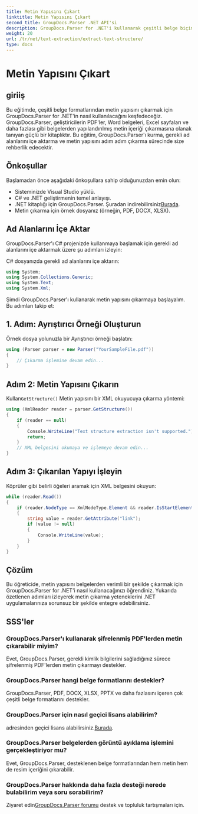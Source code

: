 ```yaml
---
title: Metin Yapısını Çıkart
linktitle: Metin Yapısını Çıkart
second_title: GroupDocs.Parser .NET API'si
description: GroupDocs.Parser for .NET'i kullanarak çeşitli belge biçimlerinden metin yapısını nasıl çıkaracağınızı öğrenin. Kod örnekleri içeren adım adım eğitim.
weight: 20
url: /tr/net/text-extraction/extract-text-structure/
type: docs
---
```

# Metin Yapısını Çıkart

## giriiş
Bu eğitimde, çeşitli belge formatlarından metin yapısını çıkarmak için GroupDocs.Parser for .NET'in nasıl kullanılacağını keşfedeceğiz. GroupDocs.Parser, geliştiricilerin PDF'ler, Word belgeleri, Excel sayfaları ve daha fazlası gibi belgelerden yapılandırılmış metin içeriği çıkarmasına olanak tanıyan güçlü bir kitaplıktır. Bu eğitim, GroupDocs.Parser'ı kurma, gerekli ad alanlarını içe aktarma ve metin yapısını adım adım çıkarma sürecinde size rehberlik edecektir.
## Önkoşullar
Başlamadan önce aşağıdaki önkoşullara sahip olduğunuzdan emin olun:
- Sisteminizde Visual Studio yüklü.
- C# ve .NET geliştirmenin temel anlayışı.
-  .NET kitaplığı için GroupDocs.Parser. Şuradan indirebilirsiniz[Burada](https://releases.groupdocs.com/parser/net/).
- Metin çıkarma için örnek dosyanız (örneğin, PDF, DOCX, XLSX).
## Ad Alanlarını İçe Aktar
GroupDocs.Parser'ı C# projenizde kullanmaya başlamak için gerekli ad alanlarını içe aktarmak üzere şu adımları izleyin:

C# dosyanızda gerekli ad alanlarını içe aktarın:
```csharp
using System;
using System.Collections.Generic;
using System.Text;
using System.Xml;
```
Şimdi GroupDocs.Parser'ı kullanarak metin yapısını çıkarmaya başlayalım. Bu adımları takip et:
## 1. Adım: Ayrıştırıcı Örneği Oluşturun
Örnek dosya yolunuzla bir Ayrıştırıcı örneği başlatın:
```csharp
using (Parser parser = new Parser("YourSampleFile.pdf"))
{
    // Çıkarma işlemine devam edin...
}
```
## Adım 2: Metin Yapısını Çıkarın
 Kullan`GetStructure()` Metin yapısını bir XML okuyucuya çıkarma yöntemi:
```csharp
using (XmlReader reader = parser.GetStructure())
{
    if (reader == null)
    {
        Console.WriteLine("Text structure extraction isn't supported.");
        return;
    }
    // XML belgesini okumaya ve işlemeye devam edin...
}
```
## Adım 3: Çıkarılan Yapıyı İşleyin
Köprüler gibi belirli öğeleri aramak için XML belgesini okuyun:
```csharp
while (reader.Read())
{
    if (reader.NodeType == XmlNodeType.Element && reader.IsStartElement() && reader.Name.ToLowerInvariant() == "hyperlink")
    {
        string value = reader.GetAttribute("link");
        if (value != null)
        {
            Console.WriteLine(value);
        }
    }
}
```
## Çözüm
Bu öğreticide, metin yapısını belgelerden verimli bir şekilde çıkarmak için GroupDocs.Parser for .NET'i nasıl kullanacağınızı öğrendiniz. Yukarıda özetlenen adımları izleyerek metin çıkarma yeteneklerini .NET uygulamalarınıza sorunsuz bir şekilde entegre edebilirsiniz.

## SSS'ler
### GroupDocs.Parser'ı kullanarak şifrelenmiş PDF'lerden metin çıkarabilir miyim?
Evet, GroupDocs.Parser, gerekli kimlik bilgilerini sağladığınız sürece şifrelenmiş PDF'lerden metin çıkarmayı destekler.
### GroupDocs.Parser hangi belge formatlarını destekler?
GroupDocs.Parser, PDF, DOCX, XLSX, PPTX ve daha fazlasını içeren çok çeşitli belge formatlarını destekler.
### GroupDocs.Parser için nasıl geçici lisans alabilirim?
 adresinden geçici lisans alabilirsiniz.[Burada](https://purchase.groupdocs.com/temporary-license/).
### GroupDocs.Parser belgelerden görüntü ayıklama işlemini gerçekleştiriyor mu?
Evet, GroupDocs.Parser, desteklenen belge formatlarından hem metin hem de resim içeriğini çıkarabilir.
### GroupDocs.Parser hakkında daha fazla desteği nerede bulabilirim veya soru sorabilirim?
 Ziyaret edin[GroupDocs.Parser forumu](https://forum.groupdocs.com/c/parser/17) destek ve topluluk tartışmaları için.